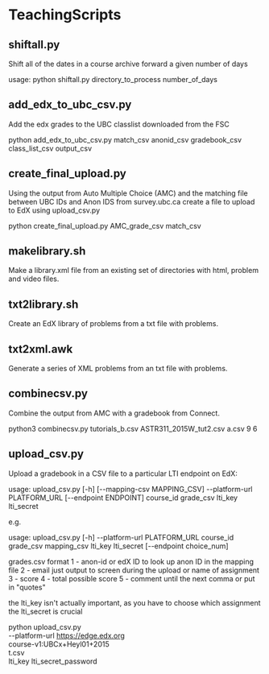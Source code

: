 # TeachingScripts

## shiftall.py

Shift all of the dates in a course archive forward a given number of days

usage:   python shiftall.py directory_to_process number_of_days

## add_edx_to_ubc_csv.py

Add the edx grades to the UBC classlist downloaded from the FSC

python add_edx_to_ubc_csv.py match_csv anonid_csv gradebook_csv class_list_csv output_csv

## create_final_upload.py

Using the output from Auto Multiple Choice (AMC) and the matching file between UBC IDs and Anon IDS from survey.ubc.ca create a file to upload to EdX using upload_csv.py

python create_final_upload.py AMC_grade_csv match_csv

## makelibrary.sh

Make a library.xml file from an existing set of directories with html, problem and video files.

## txt2library.sh

Create an EdX library of problems from a txt file with problems.

## txt2xml.awk

Generate a series of XML problems from an txt file with problems.

## combinecsv.py

Combine the output from AMC with a gradebook from Connect.

python3 combinecsv.py tutorials_b.csv ASTR311_2015W_tut2.csv a.csv 9 6

## upload_csv.py

Upload a gradebook in a CSV file to a particular LTI endpoint on EdX:

usage: upload_csv.py [-h] [--mapping-csv MAPPING_CSV] --platform-url
                     PLATFORM_URL [--endpoint ENDPOINT]
                     course_id grade_csv lti_key lti_secret

e.g.

 usage: upload_csv.py [-h] --platform-url PLATFORM_URL
                     course_id grade_csv mapping_csv lti_key lti_secret
                     [--endpoint choice_num]


grades.csv format
  1 - anon-id or edX ID to look up anon ID in the mapping file 
  2 - email just output to screen during the upload or name of assignment
  3 - score
  4 - total possible score
  5 - comment until the next comma or put in "quotes"

  the lti_key isn't actually important, as you have to choose which assignment
  the lti_secret is crucial



python upload_csv.py \
       --platform-url https://edge.edx.org \
       course-v1:UBCx+Heyl01+2015 \
       t.csv \
       lti_key lti_secret_password
